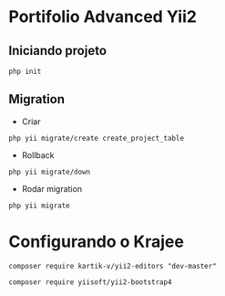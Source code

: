 # Portifolio Advanced Yii2

## Iniciando projeto

`php init`

## Migration

- Criar

`php yii migrate/create create_project_table`

- Rollback

`php yii migrate/down `

- Rodar migration

`php yii migrate`

# Configurando o Krajee

`composer require kartik-v/yii2-editors "dev-master"`

`composer require yiisoft/yii2-bootstrap4`